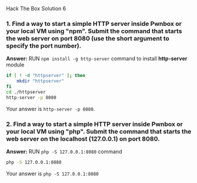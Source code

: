  Hack The Box Solution  6

### 1. Find a way to start a simple HTTP server inside Pwnbox or your local VM using "npm". Submit the command that starts the web server on port 8080 (use the short argument to specify the port number).
**Answer:** RUN  `npm install -g http-server` command to install **http-server** module
```bash
if [ ! -d "httpserver" ]; then
	mkdir "httpserver"
fi
cd ./httpserver
http-server -p 8080
```
Your answer is `http-server -p 8080`.

### 2. Find a way to start a simple HTTP server inside Pwnbox or your local VM using "php". Submit the command that starts the web server on the localhost (127.0.0.1) on port 8080.
**Answer:** RUN `php -S 127.0.0.1:8080` command
```bash
php -S 127.0.0.1:8080
```
Your answer is `php -S 127.0.0.1:8080`
